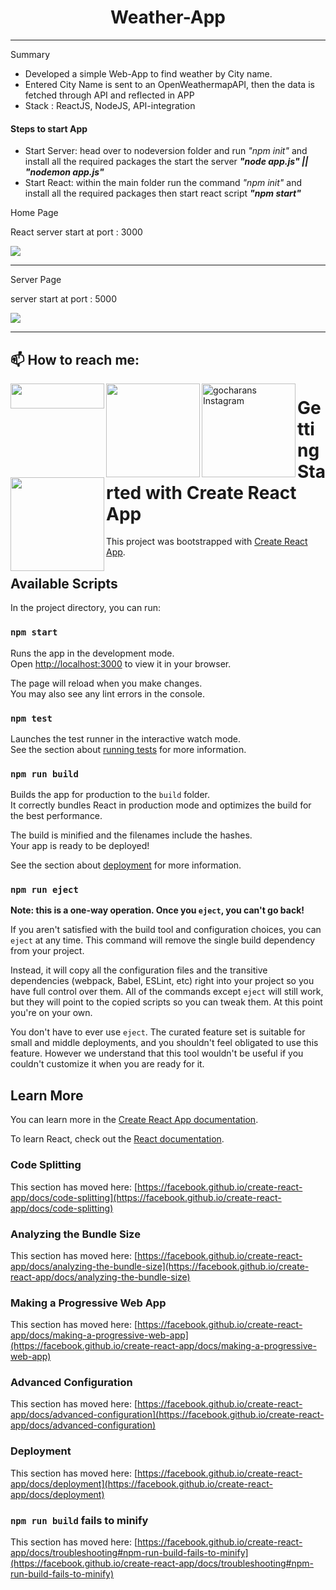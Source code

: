 <h1 align="center">Weather-App</h1>
<hr>
<p>Summary</p>
<ul>
<li>Developed a simple Web-App to find weather by City name. </li> 
<li>Entered City Name is sent to an OpenWeathermapAPI, then the data is   fetched through API and reflected in APP</li>
<li>Stack : ReactJS, NodeJS, API-integration</li>
</ul>

<h4> Steps to start App</h4>
<ul>
<li>Start Server: head over to nodeversion folder and run <i>"npm init"</i> and install all the required packages the start the server <i><b>"node app.js" || "nodemon app.js"</b></i></li>
<li>Start React: within the main folder run the command <i>"npm init"</i> and install all the required packages then start react script <i><b>"npm start"</b></i></li>
</ul>

<p> Home Page </p>
<p> React server start at port : 3000</p>
<img src="https://ik.imagekit.io/uazn82tha/WA/1_rzrxCMdL1.jpg?ik-sdk-version=javascript-1.4.3&updatedAt=1671561170167" >
<br>
<hr>

<p> Server Page </p>
<p> server start at port : 5000</p>
<img src="https://ik.imagekit.io/uazn82tha/WA/2_8WiPd5XtF.jpg?ik-sdk-version=javascript-1.4.3&updatedAt=1671561170079" >
<br>
<hr>

## 📫 How to reach me: 

 <a href = "mailto: asifsheikhsheikh786@gmail.com">
  <img align="left" alt="" width="150px" height="40px" src="https://img.shields.io/badge/sheikhsahab-8B89CC?style=for-the-badge&logo=protonmail&logoColor=white" />
</a>
<a href="www.linkedin.com/in/sheikhsahab01">
  <img align="left" alt="" width="150px" src="https://img.shields.io/badge/Sheikhsahab-%230077B5.svg?style=for-the-badge&logo=linkedin&logoColor=white" />
</a>
<a href="https://www.instagram.com/_sheikh.__.sahab_/">
  <img align="left" alt="gocharans Instagram" width="150px" src="https://img.shields.io/badge/sheikhsahab-%23E4405F.svg?style=for-the-badge&logo=Instagram&logoColor=white"/>
</a>
<a href="https://twitter.com/">
  <img align="left" alt="" width="150px" src="https://img.shields.io/badge/sheikhsahab-%231DA1F2.svg?style=for-the-badge&logo=Twitter&logoColor=white" />
</a>

# Getting Started with Create React App

This project was bootstrapped with [Create React App](https://github.com/facebook/create-react-app).

## Available Scripts

In the project directory, you can run:

### `npm start`

Runs the app in the development mode.\
Open [http://localhost:3000](http://localhost:3000) to view it in your browser.

The page will reload when you make changes.\
You may also see any lint errors in the console.

### `npm test`

Launches the test runner in the interactive watch mode.\
See the section about [running tests](https://facebook.github.io/create-react-app/docs/running-tests) for more information.

### `npm run build`

Builds the app for production to the `build` folder.\
It correctly bundles React in production mode and optimizes the build for the best performance.

The build is minified and the filenames include the hashes.\
Your app is ready to be deployed!

See the section about [deployment](https://facebook.github.io/create-react-app/docs/deployment) for more information.

### `npm run eject`

**Note: this is a one-way operation. Once you `eject`, you can't go back!**

If you aren't satisfied with the build tool and configuration choices, you can `eject` at any time. This command will remove the single build dependency from your project.

Instead, it will copy all the configuration files and the transitive dependencies (webpack, Babel, ESLint, etc) right into your project so you have full control over them. All of the commands except `eject` will still work, but they will point to the copied scripts so you can tweak them. At this point you're on your own.

You don't have to ever use `eject`. The curated feature set is suitable for small and middle deployments, and you shouldn't feel obligated to use this feature. However we understand that this tool wouldn't be useful if you couldn't customize it when you are ready for it.

## Learn More

You can learn more in the [Create React App documentation](https://facebook.github.io/create-react-app/docs/getting-started).

To learn React, check out the [React documentation](https://reactjs.org/).

### Code Splitting

This section has moved here: [https://facebook.github.io/create-react-app/docs/code-splitting](https://facebook.github.io/create-react-app/docs/code-splitting)

### Analyzing the Bundle Size

This section has moved here: [https://facebook.github.io/create-react-app/docs/analyzing-the-bundle-size](https://facebook.github.io/create-react-app/docs/analyzing-the-bundle-size)

### Making a Progressive Web App

This section has moved here: [https://facebook.github.io/create-react-app/docs/making-a-progressive-web-app](https://facebook.github.io/create-react-app/docs/making-a-progressive-web-app)

### Advanced Configuration

This section has moved here: [https://facebook.github.io/create-react-app/docs/advanced-configuration](https://facebook.github.io/create-react-app/docs/advanced-configuration)

### Deployment

This section has moved here: [https://facebook.github.io/create-react-app/docs/deployment](https://facebook.github.io/create-react-app/docs/deployment)

### `npm run build` fails to minify

This section has moved here: [https://facebook.github.io/create-react-app/docs/troubleshooting#npm-run-build-fails-to-minify](https://facebook.github.io/create-react-app/docs/troubleshooting#npm-run-build-fails-to-minify)
